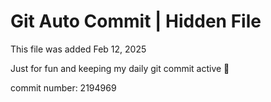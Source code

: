 # Git Auto Commit | Hidden File

This file was added Feb 12, 2025

Just for fun and keeping my daily git commit active 🤪

commit number: 2194969
